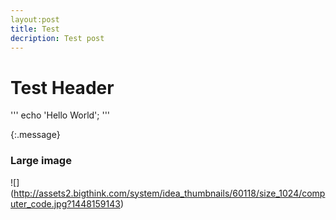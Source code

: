 ```yaml
---
layout:post
title: Test
decription: Test post
---
```


# Test Header

'''
echo 'Hello World';
'''

{:.message}

### Large image

![] (http://assets2.bigthink.com/system/idea_thumbnails/60118/size_1024/computer_code.jpg?1448159143)
